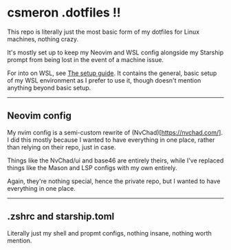 # csmeron .dotfiles !!

This repo is literally just the most basic form of my dotfiles for Linux machines, nothing crazy.

It's mostly set up to keep my Neovim and WSL config alongside my Starship prompt from being lost in the event of a 
machine issue.

For into on WSL, see [The setup guide](setup/wsl.md). It contains the general, basic setup of my WSL environment as I prefer to use it, though doesn't mention anything beyond basic setup.

---
## Neovim config
My nvim config is a semi-custom rewrite of (NvChad)[https://nvchad.com/].
I did this mostly because I wanted to have everything in one place, rather than relying on their repo, just in case.

Things like the NvChad/ui and base46 are entirely theirs, while I've replaced things like the Mason and LSP configs with my own entirely.

Again, they're nothing special, hence the private repo, but I wanted to have everything in one place.

---
## .zshrc and starship.toml
Literally just my shell and propmt configs, nothing insane, nothing worth mention.
